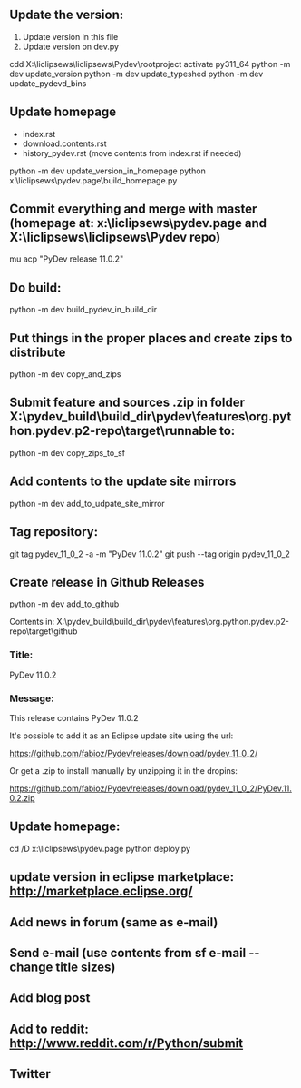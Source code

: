 ##	Update the version:

1. Update version in this file
2. Update version on dev.py

cdd X:\liclipsews\liclipsews\Pydev\rootproject
activate py311_64
python -m dev update_version
python -m dev update_typeshed
python -m dev update_pydevd_bins

## Update homepage

- index.rst
- download.contents.rst
- history_pydev.rst (move contents from index.rst if needed)

python -m dev update_version_in_homepage
python x:\liclipsews\pydev.page\build_homepage.py

## Commit everything and merge with master (homepage at: x:\liclipsews\pydev.page and X:\liclipsews\liclipsews\Pydev repo)

mu acp "PyDev release 11.0.2"

## Do build:

python -m dev build_pydev_in_build_dir

## Put things in the proper places and create zips to distribute

python -m dev copy_and_zips

## Submit feature and sources .zip in folder X:\pydev_build\build_dir\pydev\features\org.python.pydev.p2-repo\target\runnable to:

python -m dev copy_zips_to_sf

## Add contents to the update site mirrors

python -m dev add_to_udpate_site_mirror

## Tag repository:

git tag pydev_11_0_2 -a -m "PyDev 11.0.2"
git push --tag origin pydev_11_0_2

## Create release in Github Releases

python -m dev add_to_github

Contents in: X:\pydev_build\build_dir\pydev\features\org.python.pydev.p2-repo\target\github

### Title:
PyDev 11.0.2

### Message:

This release contains PyDev 11.0.2

It's possible to add it as an Eclipse update site using the url:

https://github.com/fabioz/Pydev/releases/download/pydev_11_0_2/

Or get a .zip to install manually by unzipping it in the dropins:

https://github.com/fabioz/Pydev/releases/download/pydev_11_0_2/PyDev.11.0.2.zip


## Update homepage:

cd /D x:\liclipsews\pydev.page
python deploy.py

## update version in eclipse marketplace: http://marketplace.eclipse.org/

## Add news in forum (same as e-mail)

## Send e-mail (use contents from sf e-mail -- change title sizes)

## Add blog post

## Add to reddit: http://www.reddit.com/r/Python/submit

## Twitter
